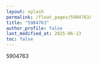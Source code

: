 ```yaml
---
layout: splash
permalink: /float_pages/5904763/
title: "5904763"
author_profile: false
last_modified_at: 2025-06-13
toc: false
---
```

 
5904763
